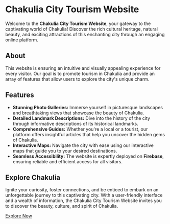 # Chakulia City Tourism Website

Welcome to the **Chakulia City Tourism Website**, your gateway to the captivating world of Chakulia! Discover the rich cultural heritage, natural beauty, and exciting attractions of this enchanting city through an engaging online platform.

## About
This website is ensuring an intuitive and visually appealing experience for every visitor. Our goal is to promote tourism in Chakulia and provide an array of features that allow users to explore the city's unique charm.

## Features
- **Stunning Photo Galleries:** Immerse yourself in picturesque landscapes and breathtaking views that showcase the beauty of Chakulia.
- **Detailed Landmark Descriptions:** Dive into the history of the city through informative descriptions of its historical landmarks.
- **Comprehensive Guides:** Whether you're a local or a tourist, our platform offers insightful articles that help you uncover the hidden gems of Chakulia.
- **Interactive Maps:** Navigate the city with ease using our interactive maps that guide you to your desired destinations.
- **Seamless Accessibility:** The website is expertly deployed on **Firebase**, ensuring reliable and efficient access for all visitors.

## Explore Chakulia
Ignite your curiosity, foster connections, and be enticed to embark on an unforgettable journey to this captivating city. With a user-friendly interface and a wealth of information, the Chakulia City Tourism Website invites you to discover the beauty, culture, and spirit of Chakulia.

[Explore Now](https://chakuliacity.web.app)
